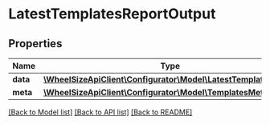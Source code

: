 # LatestTemplatesReportOutput

## Properties
Name | Type | Description | Notes
------------ | ------------- | ------------- | -------------
**data** | [**\WheelSizeApiClient\Configurator\Model\LatestTemplatesData[]**](LatestTemplatesData.md) |  | 
**meta** | [**\WheelSizeApiClient\Configurator\Model\TemplatesMeta**](TemplatesMeta.md) |  | 

[[Back to Model list]](../../README.md#documentation-for-models) [[Back to API list]](../../README.md#documentation-for-api-endpoints) [[Back to README]](../../README.md)

